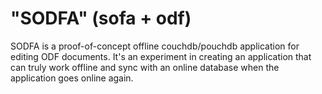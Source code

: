 "SODFA" (sofa + odf)
====================


SODFA is a proof-of-concept offline couchdb/pouchdb application for editing
ODF documents. It's an experiment in creating an application that can truly
work offline and sync with an online database when the application goes online
again.



